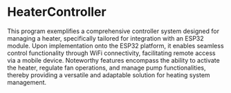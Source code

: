 # HeaterController

This program exemplifies a comprehensive controller system designed for managing a heater, specifically tailored for integration with an ESP32 module. Upon implementation onto the ESP32 platform, it enables seamless control functionality through WiFi connectivity, facilitating remote access via a mobile device. Noteworthy features encompass the ability to activate the heater, regulate fan operations, and manage pump functionalities, thereby providing a versatile and adaptable solution for heating system management.
